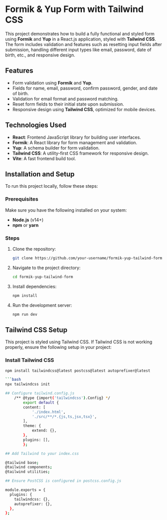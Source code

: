 # Formik & Yup Form with Tailwind CSS

This project demonstrates how to build a fully functional and styled form using **Formik** and **Yup** in a React.js application, styled with **Tailwind CSS**. The form includes validation and features such as resetting input fields after submission, handling different input types like email, password, date of birth, etc., and responsive design.

## Features

- Form validation using **Formik** and **Yup**.
- Fields for name, email, password, confirm password, gender, and date of birth.
- Validation for email format and password matching.
- Reset form fields to their initial state upon submission.
- Responsive design using **Tailwind CSS**, optimized for mobile devices.

## Technologies Used

- **React**: Frontend JavaScript library for building user interfaces.
- **Formik**: A React library for form management and validation.
- **Yup**: A schema builder for form validation.
- **Tailwind CSS**: A utility-first CSS framework for responsive design.
- **Vite**: A fast frontend build tool.

## Installation and Setup

To run this project locally, follow these steps:

### Prerequisites

Make sure you have the following installed on your system:
- **Node.js** (v14+)
- **npm** or **yarn**

### Steps

1. Clone the repository:

   ```bash
   git clone https://github.com/your-username/formik-yup-tailwind-form.git
2. Navigate to the project directory:
    ```bash
    cd formik-yup-tailwind-form
3. Install dependencies:
    ```bash
    npm install
4. Run the development server:
    ```bash
    npm run dev

## Tailwind CSS Setup

This project is styled using Tailwind CSS. If Tailwind CSS is not working properly, ensure the following setup in your project:

### Install Tailwind CSS

```bash
npm install tailwindcss@latest postcss@latest autoprefixer@latest

```bash
npx tailwindcss init

## Configure tailwind.config.js
    /** @type {import('tailwindcss').Config} */
        export default {
        content: [
            './index.html',
            './src/**/*.{js,ts,jsx,tsx}',
        ],
        theme: {
            extend: {},
        },
        plugins: [],
        };

## Add Tailwind to your index.css

@tailwind base;
@tailwind components;
@tailwind utilities;

## Ensure PostCSS is configured in postcss.config.js

module.exports = {
  plugins: {
    tailwindcss: {},
    autoprefixer: {},
  },
};


